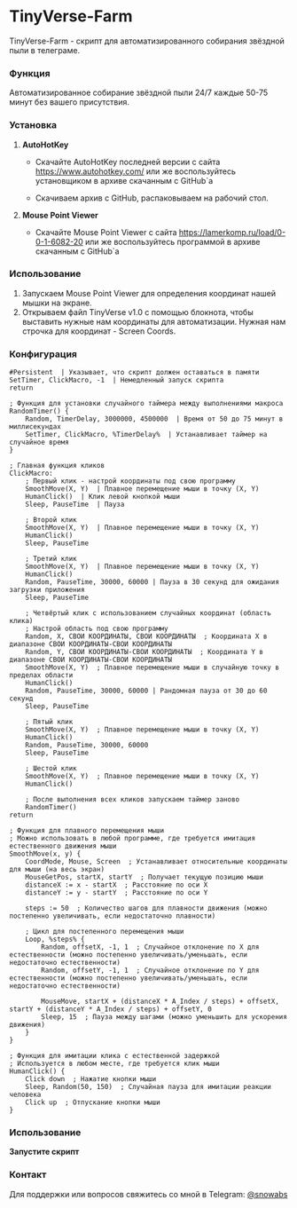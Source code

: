 # TinyVerse-Farm

TinyVerse-Farm - скрипт для автоматизированного собирания звёздной пыли в телеграме.

### Функция
Автоматизированное собирание звёздной пыли 24/7 каждые 50-75 минут без вашего присутствия.

### Установка

1. **AutoHotKey**
   - Скачайте AutoHotKey последней версии с сайта https://www.autohotkey.com/ или же воспользуйтесь установщиком в архиве скачанным с GitHub`а
  
   - Скачиваем архив с GitHub, распаковываем на рабочий стол.

2. **Mouse Point Viewer**

   - Скачайте Mouse Point Viewer с сайта https://lamerkomp.ru/load/0-0-1-6082-20 или же воспользуйтесь программой в архиве скачанным с GitHub`а

### Использование

1. Запускаем Mouse Point Viewer для определения координат нашей мышки на экране.
2. Открываем файл TinyVerse v1.0 с помощью блокнота, чтобы выставить нужные нам координаты для автоматизации. Нужная нам строчка для координат - Screen Coords.

### Конфигурация
```
#Persistent  | Указывает, что скрипт должен оставаться в памяти
SetTimer, ClickMacro, -1  | Немедленный запуск скрипта
return

; Функция для установки случайного таймера между выполнениями макроса
RandomTimer() {
    Random, TimerDelay, 3000000, 4500000  | Время от 50 до 75 минут в миллисекундах
    SetTimer, ClickMacro, %TimerDelay%  | Устанавливает таймер на случайное время
}

; Главная функция кликов
ClickMacro:
    ; Первый клик - настрой координаты под свою программу
    SmoothMove(X, Y)  | Плавное перемещение мыши в точку (X, Y)
    HumanClick()  | Клик левой кнопкой мыши
    Sleep, PauseTime  | Пауза
    
    ; Второй клик
    SmoothMove(X, Y)  | Плавное перемещение мыши в точку (X, Y)
    HumanClick()
    Sleep, PauseTime

    ; Третий клик
    SmoothMove(X, Y)  | Плавное перемещение мыши в точку (X, Y)
    HumanClick()
    Random, PauseTime, 30000, 60000 | Пауза в 30 секунд для ожидания загрузки приложения
    Sleep, PauseTime

    ; Четвёртый клик с использованием случайных координат (область клика)
    ; Настрой область под свою программу
    Random, X, СВОИ КООРДИНАТЫ, СВОИ КООРДИНАТЫ  ; Координата X в диапазоне СВОИ КООРДИНАТЫ-СВОИ КООРДИНАТЫ
    Random, Y, СВОИ КООРДИНАТЫ-СВОИ КООРДИНАТЫ  ; Координата Y в диапазоне СВОИ КООРДИНАТЫ-СВОИ КООРДИНАТЫ
    SmoothMove(X, Y)  ; Плавное перемещение мыши в случайную точку в пределах области
    HumanClick()
    Random, PauseTime, 30000, 60000 | Рандомная пауза от 30 до 60 секунд
    Sleep, PauseTime

    ; Пятый клик
    SmoothMove(X, Y)  ; Плавное перемещение мыши в точку (X, Y)
    HumanClick()
    Random, PauseTime, 30000, 60000
    Sleep, PauseTime

    ; Шестой клик
    SmoothMove(X, Y)  ; Плавное перемещение мыши в точку (X, Y)
    HumanClick()

    ; После выполнения всех кликов запускаем таймер заново
    RandomTimer()
return

; Функция для плавного перемещения мыши
; Можно использовать в любой программе, где требуется имитация естественного движения мыши
SmoothMove(x, y) {
    CoordMode, Mouse, Screen  ; Устанавливает относительные координаты для мыши (на весь экран)
    MouseGetPos, startX, startY  ; Получает текущую позицию мыши
    distanceX := x - startX  ; Расстояние по оси X
    distanceY := y - startY  ; Расстояние по оси Y

    steps := 50  ; Количество шагов для плавности движения (можно постепенно увеличивать, если недостаточно плавности)

    ; Цикл для постепенного перемещения мыши
    Loop, %steps% {
        Random, offsetX, -1, 1  ; Случайное отклонение по X для естественности (можно постепенно увеличивать/уменьшать, если недостаточно естественности)
        Random, offsetY, -1, 1  ; Случайное отклонение по Y для естественности (можно постепенно увеличивать/уменьшать, если недостаточно естественности)

        MouseMove, startX + (distanceX * A_Index / steps) + offsetX, startY + (distanceY * A_Index / steps) + offsetY, 0
        Sleep, 15  ; Пауза между шагами (можно уменьшить для ускорения движения)
    }
}

; Функция для имитации клика с естественной задержкой
; Используется в любом месте, где требуется клик мыши
HumanClick() {
    Click down  ; Нажатие кнопки мыши
    Sleep, Random(50, 150)  ; Случайная пауза для имитации реакции человека
    Click up  ; Отпускание кнопки мыши
}
```

### Использование

**Запустите скрипт**

### Контакт

Для поддержки или вопросов свяжитесь со мной в Telegram: [@snowabs](https://t.me/snowabs)
